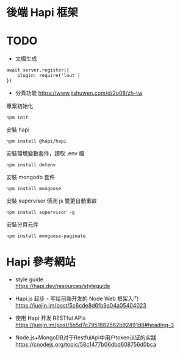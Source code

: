 # 後端 Hapi 框架

# TODO
* 文檔生成 
```
await server.register({
    plugin: require('lout')
})
```
* 分頁功能
https://www.jishuwen.com/d/2o08/zh-tw

專案初始化
```
npm init
```

安裝 hapi
```
npm install @hapi/hapi
```

安裝環境變數套件，讀取 .env 檔
```
npm install dotenv
```

安裝 mongodb 套件
```
npm install mongoose
```

安裝 supervisor 偵測 js 變更自動重啟

```
npm install supervisor -g
```

安裝分頁元件
```
npm install mongoose-paginate
```

# Hapi 參考網站
* style guide  
  https://hapi.dev/resources/styleguide

* Hapi.js 起步 - 写给前端开发的 Node Web 框架入门  
  https://juejin.im/post/5c6cde8d6fb9a04a05404023

* 使用 Hapi 开发 RESTful APIs  
  https://juejin.im/post/5b5d7c7951882562b92491d8#heading-3

* Node.js+MongoDB对于RestfulApi中用户token认证的实践  
  https://cnodejs.org/topic/58c1477b06dbd608756d0bca

